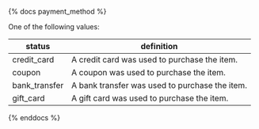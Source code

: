 {% docs payment_method %}

One of the following values:

| status         | definition                                       |
|----------------|--------------------------------------------------|
| credit_card    | A credit card was used to purchase the item.     |
| coupon         | A coupon was used to purchase the item.          |
| bank_transfer  | A bank transfer was used to purchase the item.   |
| gift_card      | A gift card was used to purchase the item.       |

{% enddocs %}